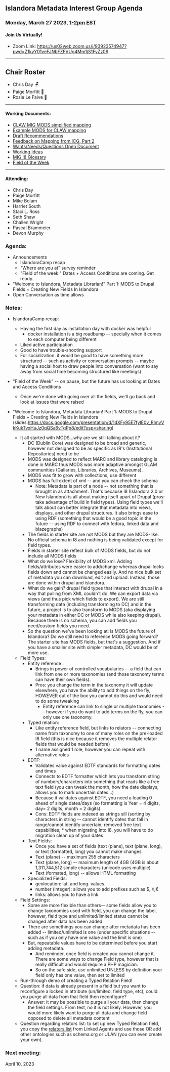 ## Islandora Metadata Interest Group Agenda
### Monday, March 27 2023, [1-2pm EST](http://www.thetimezoneconverter.com/?t=1%20pm&tz=Toronto&) 
#### Join Us Virtually!
* Zoom Link: https://us02web.zoom.us/j/93923574947?pwd=Z1kyY01veFJNbFZFVUg4Mm1jS1FyZz09

---
## Chair Roster
* Chris Day 🪑
* Paige Morfitt 📝
* Rosie Le Faive 🧶
---

#### Working Documents:
* [CLAW MIG MODS simplified mapping](https://docs.google.com/spreadsheets/d/18u2qFJ014IIxlVpM3JXfDEFccwBZcoFsjbBGpvL0jJI/edit#gid=0)
* [Example MODS for CLAW mapping](https://docs.google.com/spreadsheets/d/1C2Xie7HUDSgRT5v4ldoJvlNdoXz2GHAPvL3PE3TOKW8/edit#gid=1829081124)
* [Draft Recommendations](https://docs.google.com/document/d/15qSO9YcALtYSqd6CUuGx0t8FwUJ5pPwVPz0PA5rU898/edit#heading=h.f9r6knw0rjvu)
* [Feedback on Mapping from ICG, Part 2](https://docs.google.com/document/d/11OpqMMCXM1TFXgsr4yyTQ_cH9DabnD31p7JnuTRQl28/edit?invite=CMWvruEI&ts=5e66437f)
* [Wants/Needs/Questions Open Document](https://docs.google.com/document/d/12Kpb6826TNPzzMuyPS0sESa9TLnmljQmeioWbaPeEdA/edit)
* [Working Ideas](https://github.com/islandora-interest-groups/Islandora-Metadata-Interest-Group/blob/main/working_docs/ideas_and_topics.md)
* [MIG I8 Glossary](https://docs.google.com/document/d/1cfPYFVV9qvvz2VjBRdYUN0CB7AyVDuG-GYavQ27DuBk/edit#heading=h.9fr9xw70meix)
* [Field of the Week](https://docs.google.com/document/d/1rk0o_0byzeHrSKst0Feval_QeVZmo2DeIP0Mk3jaaFc/edit)

---

#### Attending:
* Chris Day
* Paige Morfitt
* Mike Bolam
* Harriet South
* Staci L. Ross
* Seth Shaw
* Challen Wright
* Pascal Brammeier
* Devon Murphy




### Agenda: 
* Announcements
  * IslandoraCamp recap
  * "Where are you at" survey reminder
  * "Field of the week:" Dates + Access Conditions are coming. Get ready.
* "Welcome to Islandora, Metadata Librarian!" Part 1: MODS to Drupal Fields + Creating New Fields In Islandora
* Open Conversation as time allows


### Notes: 
* IslandoraCamp recap:
  * Having the first day as installation day with docker was helpful
    * docker installation is a big roadbump -- specially when it comes to each computer being different
  * Liked active participation 
  * Good to have trouble-shooting support
  * For socialization: it would be good to have something more structured -- such as activity or conversation prompts -- maybe having a social host to draw people into conversation (want to say away from social time becoming structured like meetings)
 
* "Field of the Week" -- on pause, but the future has us looking at Dates and Access Conditions 
  * Once we're done with going over all the fields, we'll go back and look at issues that were raised 
 
* "Welcome to Islandora, Metadata Librarian! Part 1: MODS to Drupal Fields + Creating New Fields in Islandora (slides:https://docs.google.com/presentation/d/1dXFy95E7fylE0v_RImyVkKukTvxHuJz0qQSa6vTqPp8/edit?usp=sharing)
  * It all started with MODS...why are we still talking about it? 
    * DC (Dublin Core) was designed to be broad and generic, however not designed to be as specific as IR's (Institutional Repositories) need to be
    * MODS was designed to reflect MARC and library cataloging is done in MARC thus MODS was more adaptive amongst GLAM communities (Gallaries, Libraries, Archives, Museums). 
    * MODS was fit to grow with collections, use different 
    * MODS has full extent of xml -- and you can check the schema 
       * Note: Metadata is part of a node -- not something that is brought in as attachment. That's because I8 (Islandora 2.0 or New Islandora) is all about making itself apart of Drupal (pros: take advantage of build in field types). Using  field types we'll talk about can better integrate that metadata into views, displays, and other drupal structures. It also brings ease to using RDF (something that would be a good topic in the future -- using RDF to connect with fedora, linked data and blazegraphs)
    * The fields in starter site are not MODS but they are MODS-like. No official schema in I8 and nothing is being validated except for field types. 
    * Fields in starter site reflect bulk of MODS fields, but do not include all MODS fields
    * What do we lose? Flexibility of MODS xml. Adding fields/attributes were easier to add/change whereas drupal locks fields down and cannot be changed easily. And no nice bulk set of metadata you can download, edit and upload. Instead, those are done within drupal and islandora.
    * What do we gain? drupal field types that interact with drupal in a way that pulling from XML couldn't do. We can export data via views (and thus pick which fields to export). We are still transforming data (including transforming to DC) and in the future, a project is to also transform to MODS (aka displaying your metadata in either DC or MODS while also keeping drupal). Because there is no schema, you can add fields you need/custom fields you need. 
    * So the question we've been looking at: is MODS the future of Islandora? Do we still need to reference MODS going forward? The starter site has MODS fields, but that's a suggestion. And if you have a smaller site with simpler metadata, DC would be of more use. 
  *  Field Types: 
     *  Entity reference : 
        *  Brings in power of controlled vocabularies -- a field that can link from one or more taxonomies (and those taxonomy terms can have their own fields). 
        *  Pros: you change the term in the taxonomy it will update elsewhere, you have the ability to add things on the fly, HOWEVER out of the box you cannot do this and would need to do some tweaking
           *  Entity reference can link to single or multiple taxonomies  -- however if you do want to add terms on the fly, you can only use one taxonomy. 
     *  Typed relation: 
        *  Like entity reference field, but links to relators -- connecting name from taxonomy to one of many roles on the pre-loaded I8 field (this is nice because it removes the multiple relator fields that would be needed before)
        *  1 name assigned 1 role, however you can repeat with alternative roles
      *  EDTF:
         *  Validates value against EDTF standards for formatting dates and times
         *  Connects to EDTF formatter which lets you transform string of numbers/characters into something that reads like a free text field (you can tweak the month, how the date displays, allows you to mark uncertain dates...)	
         * Because it validates against EDTF,  you need a leading 0 ahead of single dates/days (so formatting is Year = 4 digits, day= 2 digits, month = 2 digits).
         * Cons: EDTF fields are indexed as strings sill (sorting by characters in string -- cannot identify dates that fall in range/cannot identify uncertain; removed free text capabilities; * when migrating into I8, you will have to do migration clean up of your dates
     * Text Fields:
       * Once you have a set of fields (text (plane), text (plane, long), or text (formatted, long) you cannot make changes
       *  Text (plane) -- maximum 255 characters 
       *  Text (plane, long) -- maximum length of 4GB (4GB is about 1,311,744,512 simple characters (unicode uses multiple)
       *  Text (formated, long) -- allows HTML formatting
     *  Specialized Fields: 
        *  geolocation: lat. and long. values. 
        *  number (integer): allows you to add prefixes such as $, ¢,€
        *  links: allows you to have a link
    *  Field Settings: 
       *  Some are more flexible than others-- some fields allow you to change taxonomies used with field, you can change the label, however, field type and unlimited/limited status cannot be changed after data has been added
       * There are somethings you can change after metadata has been added -- limited/unlimited is one (under specific situations -- such as if you only have one value and the limit is one)
       * But, repeatable values have to be determined before you start adding metadata.
         * And reminder, once field is created you cannot change it. There are some ways to change Field type, however that is really difficult and would require a PHP magician.
         * So on the safe side,  use unlimited UNLESS by definition your field only has one value, then set to limited 
    * Run-through demo of creating a Typed Relation Field!
    * Question: if data is already present in a field but you want to reconfigure a locked in attribute (un/limited, field type, etc), could you purge all data from that field then reconfigure? 
      * Answer: it may be possible to purge all your data, then change the field settings. From test, no it is not likely. However, you would more likely want to purge all data and change field opposed to delete all metadata content
     * Question regarding relators list: to set up new Typed Relation field, you copy the [relators list](www.loc.gov/marc/relators/relaterm.html) from Linked Agents and use those OR add other ontologies such as schema.org or ULAN (you can even create your own). 
   

### Next meeting:
 April 10, 2023
